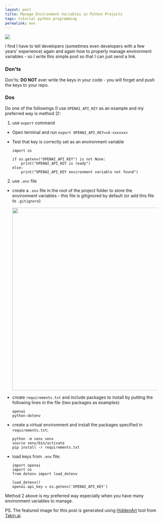 ```yaml
---
layout: post
title: Manage Environment Variables in Python Projects
tags: tutorial python programming
permalink: env
---
```


<img class="mx-auto" src="https://github.com/harrywang/harrywang.github.io/assets/595772/bf037bb6-05bc-4c2f-b609-042ba8716eb8">

I find I have to tell developers (sometimes even developers with a few years' experience) again and again how to properly manage environment variables - so I write this simple post so that I can just send a link.

### Don'ts

Don'ts: **DO NOT** ever write the keys in your code - you will forget and push the keys to your repo. 

### Dos

Do one of the followings (I use `OPENAI_API_KEY` as an example and my preferred way is method 2):

1. use `export` command

- Open terminal and run `export OPENAI_API_KEY=sk-xxxxxxx`
- Test that key is correctly set as an environment variable

    ```
    import os

    if os.getenv("OPENAI_API_KEY") is not None:
        print("OPENAI_API_KEY is ready")
    else:
        print("OPENAI_API_KEY environment variable not found")
    ```

2. use `.env` file

- create a `.env` file in the root of the project folder to store the environment variables - this file is gitignored by default (or add this file to `.gitignore`)

    <img width="600" src="https://github.com/harrywang/harrywang.github.io/assets/595772/baec8e0f-e51f-4ed4-9c1d-3d11a530ed00">

- create `requirements.txt` and include packages to install by putting the following lines in the file (two packages as examples):

    ```
    openai
    python-dotenv
    ```

- create a virtual environment and install the packages specified in `requirements.txt`:

    ```
    python -m venv venv
    source venv/bin/activate
    pip install -r requirements.txt
    ```

- load keys from `.env` file:

    ```
    import openai
    import os
    from dotenv import load_dotenv

    load_dotenv()
    openai.api_key = os.getenv('OPENAI_API_KEY')
    ```

Method 2 above is my preferred way especially when you have many environment variables to manage.

PS. The featured image for this post is generated using [HiddenArt](https://app.takin.ai/tools/hiddenart) tool from [Takin.ai](https://takin.ai/).

